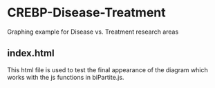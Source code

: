 # CREBP-Disease-Treatment
Graphing example for Disease vs. Treatment research areas

<h2>index.html </h2>
This html file is used to test the final appearance of the diagram which works with the js functions in biPartite.js.


